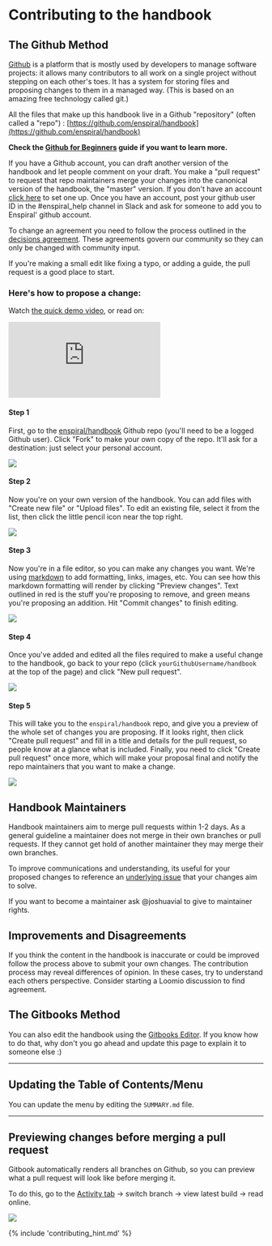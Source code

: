 # Contributing to the handbook

## The Github Method

[Github](https://en.wikipedia.org/wiki/GitHub) is a platform that is mostly used by developers to manage software projects: it allows many contributors to all work on a single project without stepping on each other's toes. It has a system for storing files and proposing changes to them in a managed way. (This is based on an amazing free technology called git.)

All the files that make up this handbook live in a Github "repository" (often called a "repo") : [https://github.com/enspiral/handbook](https://github.com/enspiral/handbook)

**Check the [Github for Beginners](github_for_beginners.md) guide if you want to learn more.**

If you have a Github account, you can draft another version of the handbook and let people comment on your draft. You make a "pull request" to request that repo maintainers merge your changes into the canonical version of the handbook, the "master" version.
If you don't have an account [click here](https://github.com/join?source=header-home) to set one up. Once you have an account, post your github user ID in the #enspiral_help channel in Slack and ask for someone to add you to Enspiral' github account.

To change an agreement you need to follow the process outlined in the [decisions agreement](http://handbook.enspiral.com/decisions_agreement.html). These agreements govern our community so they can only be changed with community input.

If you're making a small edit like fixing a typo, or adding a guide, the pull request is a good place to start.

### Here's how to propose a change:

Watch [the quick demo video](https://www.youtube.com/watch?v=zVvda3ci4w4), or read on:

<div class="video-wrapper">
  <iframe src="https://www.youtube.com/embed/zVvda3ci4w4" frameborder="0" allowfullscreen></iframe>
</div>

#### Step 1

First, go to the [enspiral/handbook](https://github.com/enspiral/handbook) Github repo (you'll need to be a logged Github user). Click "Fork" to make your own copy of the repo. It'll ask for a destination: just select your personal account.

![](images/contributing-1.png)

#### Step 2

Now you're on your own version of the handbook. You can add files with "Create new file" or "Upload files". To edit an existing file, select it from the list, then click the little pencil icon near the top right.

![](images/contributing-2.png)

#### Step 3

Now you're in a file editor, so you can make any changes you want. We're using [markdown](http://loomio.org/markdown) to add formatting, links, images, etc. You can see how this markdown formatting will render by clicking "Preview changes". Text outlined in red is the stuff you're proposing to remove, and green means you're proposing an addition. Hit "Commit changes" to finish editing.

![](images/contributing-3.png)

#### Step 4

Once you've added and edited all the files required to make a useful change to the handbook, go back to your repo (click `yourGithubUsername/handbook` at the top of the page) and click "New pull request".

![](images/contributing-4.png)

#### Step 5

This will take you to the `enspiral/handbook` repo, and give you a preview of the whole set of changes you are proposing. If it looks right, then click "Create pull request" and fill in a title and details for the pull request, so people know at a glance what is included. Finally, you need to click "Create pull request" once more, which will make your proposal final and notify the repo maintainers that you want to make a change.

![](images/contributing-5.png)


## Handbook Maintainers

Handbook maintainers aim to merge pull requests within 1-2 days. As a general guideline a maintainer does not merge in their own branches or pull requests. If they cannot get hold of another maintainer they may merge their own branches.

To improve communications and understanding, its useful for your proposed changes to reference an [underlying issue](https://github.com/enspiral/improvements/issues) that your changes aim to solve.

If you want to become a maintainer ask @joshuavial to give to maintainer rights.

## Improvements and Disagreements

If you think the content in the handbook is inaccurate or could be improved follow the process above to submit your own changes. The contribution process may reveal differences of opinion. In these cases, try to understand each others perspective. Consider starting a Loomio discussion to find agreement.


## The Gitbooks Method

You can also edit the handbook using the [Gitbooks Editor](https://www.gitbook.com/editor). If you know how to do that, why don't you go ahead and update this page to explain it to someone else :)


---

## Updating the Table of Contents/Menu

You can update the menu by editing the `SUMMARY.md` file.


---

## Previewing changes before merging a pull request

Gitbook automatically renders all branches on Github, so you can preview what a pull request will look like before merging it.

To do this, go to the [Activity tab](https://www.gitbook.com/book/enspiral/enspiral-handbook/activity) -> switch branch -> view latest build -> read online.

![](http://g.recordit.co/VKyB3IqBgc.gif)

{% include 'contributing_hint.md' %}
